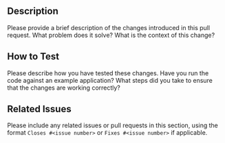 <!--
Thank you for submitting a Pull Request.
This code is leveraged to monitor critical services. Please consider the following:
* Tests are required.
* Performance matters.
* Features that are specific to just your app are unlikely to make it in.
Ensure that your Pull Request title adheres to our Conventional Commit standards
as described in CONTRIBUTING.md
Please update the Pull Request description to add relevant context or documentation about
the submitted change.
-->
## Description

Please provide a brief description of the changes introduced in this pull request.
What problem does it solve? What is the context of this change?

## How to Test

Please describe how you have tested these changes. Have you run the code against an example application?
What steps did you take to ensure that the changes are working correctly?

## Related Issues

Please include any related issues or pull requests in this section, using the format `Closes #<issue number>` or `Fixes #<issue number>` if applicable.